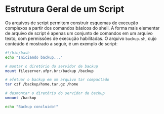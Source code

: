 # Estrutura Geral de um Script

Os arquivos de script permitem construir esquemas de execução complexos a partir dos comandos básicos do shell. A forma mais elementar de arquivo de script é apenas um conjunto de comandos em um arquivo texto, com permissões de execução habilitadas. O arquivo `backup.sh`, cujo conteúdo é mostrado a seguir, é um exemplo de script:

```bash
#!/bin/bash
echo "Iniciando backup..."

# montar o diretório do servidor de backup
mount fileserver.ufpr.br:/backup /backup

# efetuar o backup em um arquivo tar compactado
tar czf /backup/home.tar.gz /home

# desmontar o diretório do servidor de backup
umount /backup

echo "Backup concluido!"
